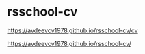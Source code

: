 # rsschool-cv
https://avdeevcv1978.github.io/rsschool-cv/cv

https://avdeevcv1978.github.io/rsschool-cv/
